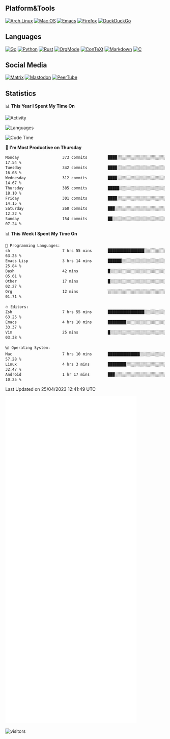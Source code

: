 ## Platform&Tools

[![Arch Linux](https://img.shields.io/badge/ArchLinux-1793D1?logo=arch-linux&logoColor=fff&style=flat-square)](https://archlinux.org/)
[![Mac OS](https://img.shields.io/badge/MacOS-000000?style=flat-square&logo=macos&logoColor=F0F0F0)](https://www.apple.com/macos/)
[![Emacs](https://img.shields.io/badge/Emacs-%237F5AB6.svg?&style=flat-square&logo=gnu-emacs&logoColor=white)](https://www.gnu.org/software/emacs/)
[![Firefox](https://img.shields.io/badge/Firefox-FF7139?style=flat-square&logo=Firefox-Browser&logoColor=white)](https://firefox.com/)
[![DuckDuckGo](https://img.shields.io/badge/DuckDuckGo-DE5833?style=flat-square&logo=DuckDuckGo&logoColor=white)](https://duckduckgo.com/)

## Languages

[![Go](https://img.shields.io/badge/Golang-%2300ADD8.svg?style=flat-square&logo=go&logoColor=white)](https://golang.org/)
[![Python](https://img.shields.io/badge/Python-3670A0?style=flat-square&logo=python&logoColor=ffdd54)](https://www.python.org/)
[![Rust](https://img.shields.io/badge/Rust-%23000000.svg?style=flat-square&logo=rust&logoColor=white)](https://www.rust-lang.org/)
[![OrgMode](https://img.shields.io/badge/OrgMode-%23000000.svg?style=flat-square&logo=org&logoColor=white)](https://orgmode.org/)
[![ConTeXt](https://img.shields.io/badge/ConTeXt-%23008080.svg?style=flat-square&logo=latex&logoColor=white)](https://contextgarden.net/)
[![Markdown](https://img.shields.io/badge/MarkDown-%23000000.svg?style=flat-square&logo=markdown&logoColor=white)](https://daringfireball.net/projects/markdown/)
[![C](https://img.shields.io/badge/C-%2300599C.svg?style=flat-square&logo=c&logoColor=white)](https://www.iso.org/standard/74528.html)

## Social Media
<!--[![Telegram](https://img.shields.io/badge/SteamedFish-2CA5E0?style=social&logo=telegram&logoColor=white)](https://t.me/SteamedFish)-->

[![Matrix](https://img.shields.io/badge/SteamedFish-2CA5E0?style=social&logo=matrix&logoColor=black)](https://matrix.to/#/@i:steamedfish.org)
[![Mastodon](https://img.shields.io/mastodon/follow/109596467238113271?domain=https%3A%2F%2Fmastodon.steamedfish.org%2F&style=social)](https://steamedfish.org/@SteamedFish)
[![PeerTube](https://img.shields.io/badge/PeerTube-23000000.svg?logo=peertube&style=social)](https://peertube.steamedfish.org/)

## Statistics


📊 **This Year I Spent My Time On** 

![Activity](https://wakatime.com/share/@SteamedFish/7529f30a-f1b7-40a4-8d09-e6d855cb7a13.png)

![Languages](https://wakatime.com/share/@SteamedFish/1c5e5366-0e9e-40d8-ac85-d630f61b69c6.svg)

<!--START_SECTION:waka-->
![Code Time](http://img.shields.io/badge/Code%20Time-2%2C424%20hrs%2014%20mins-blue)

📅 **I'm Most Productive on Thursday** 

```text
Monday                   373 commits         ████░░░░░░░░░░░░░░░░░░░░░   17.54 % 
Tuesday                  342 commits         ████░░░░░░░░░░░░░░░░░░░░░   16.08 % 
Wednesday                312 commits         ████░░░░░░░░░░░░░░░░░░░░░   14.67 % 
Thursday                 385 commits         █████░░░░░░░░░░░░░░░░░░░░   18.10 % 
Friday                   301 commits         ████░░░░░░░░░░░░░░░░░░░░░   14.15 % 
Saturday                 260 commits         ███░░░░░░░░░░░░░░░░░░░░░░   12.22 % 
Sunday                   154 commits         ██░░░░░░░░░░░░░░░░░░░░░░░   07.24 % 
```


📊 **This Week I Spent My Time On** 

```text
💬 Programming Languages: 
sh                       7 hrs 55 mins       ████████████████░░░░░░░░░   63.25 % 
Emacs Lisp               3 hrs 14 mins       ██████░░░░░░░░░░░░░░░░░░░   25.84 % 
Bash                     42 mins             █░░░░░░░░░░░░░░░░░░░░░░░░   05.61 % 
Other                    17 mins             █░░░░░░░░░░░░░░░░░░░░░░░░   02.27 % 
Org                      12 mins             ░░░░░░░░░░░░░░░░░░░░░░░░░   01.71 % 

🔥 Editors: 
Zsh                      7 hrs 55 mins       ████████████████░░░░░░░░░   63.25 % 
Emacs                    4 hrs 10 mins       ████████░░░░░░░░░░░░░░░░░   33.37 % 
Vim                      25 mins             █░░░░░░░░░░░░░░░░░░░░░░░░   03.38 % 

💻 Operating System: 
Mac                      7 hrs 10 mins       ██████████████░░░░░░░░░░░   57.28 % 
Linux                    4 hrs 3 mins        ████████░░░░░░░░░░░░░░░░░   32.47 % 
Android                  1 hr 17 mins        ███░░░░░░░░░░░░░░░░░░░░░░   10.25 % 
```


 Last Updated on 25/04/2023 12:41:49 UTC
<!--END_SECTION:waka-->


![Metrics](https://github.com/SteamedFish/SteamedFish/blob/master/github-metrics.svg)


![visitors](https://visitor-badge.laobi.icu/badge?page_id=SteamedFish.SteamedFish)
